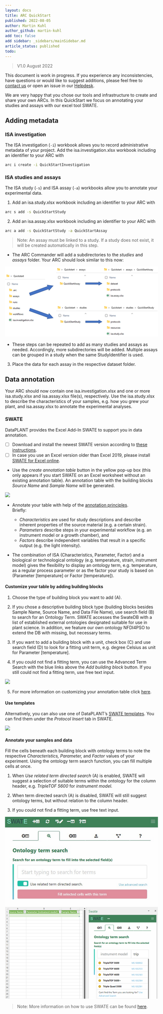```yaml
---
layout: docs
title: ARC QuickStart
published: 2022-08-05
author: Martin Kuhl
author_github: martin-kuhl
add toc: false
add sidebar: _sidebars/mainSidebar.md
article_status: published
todo:
---
```



> V1.0
> August 2022


This document is work in progress. If you experience any inconsistencies, have questions or would like to suggest additions, please feel free to <a href="javascript:location='mailto:\u0069\u006e\u0066\u006f\u0040\u006e\u0066\u0064\u0069\u0034\u0070\u006c\u0061\u006e\u0074\u0073\u002e\u006f\u0072\u0067';void 0">contact us</a> or open an issue in our [Helpdesk](<https://helpdesk.nfdi4plants.org>).

We are very happy that you chose our tools and infrastructure to create and share your own ARCs. In this QuickStart we focus on annotating your studies and assays with our excel tool SWATE.


## Adding metadata

### ISA investigation

The ISA investigation (`-i`) workbook allows you to record administrative metadata of your project. Add the isa.investigation.xlsx workbook including an identifier to your ARC with

```bash
arc i create -i QuickStartInvestigation
```

### ISA studies and assays

The ISA study (`-s`) and ISA assay (`-a`) workbooks allow you to annotate your experimental data.

1. Add an isa.study.xlsx workbook including an identifier to your ARC with

```bash
arc s add -s QuickStartStudy
```
  
2. Add an isa.assay.xlsx workbook including an identifier to your ARC with

```bash
arc a add -s QuickStartStudy -a QuickStartAssay
```

> Note: An assay must be linked to a study. If a study does not exist, it will be created automatically in this step.

- The ARC Commander will add a subdirectories to the *studies* and *assays* folder. Your ARC should
    look similar to this now:  

![subdirectories](../img/arc_studies_assays.jpg)

- These steps can be repeated to add as many studies and assays as needed. Accordingly, more subdirectories will be added. Multiple assays can be grouped in a study when the same StudyIdentifier is used.

3. Place the data for each assay in the respective dataset folder.

<div style="page-break-after: always;"></div>



## Data annotation

Your ARC should now contain one isa.investigation.xlsx and one or more isa.study.xlsx and isa.assay.xlsx file(s), respectively. Use the isa.study.xlsx to describe the characteristics of your samples, e.g. how you grew your plant, and isa.assay.xlsx to annotate the experimental analyses.

### SWATE

DataPLANT provides the Excel Add-In SWATE to support you in data annotation.

- [ ] Download and install the newest SWATE version according to [these instructions](https://github.com/nfdi4plants/Swate/wiki/docs01-installing-Swate#desktop-installation).
- [ ] In case you use an Excel version older than Excel 2019, please install [SWATE for Excel online](https://github.com/nfdi4plants/Swate/wiki/docs01-installing-Swate#quickstart).

- Use the *create annotation table* button in the yellow pop-up box (this only appears if you start SWATE on an Excel worksheet without an existing annotation table). An annotation table with the building blocks *Source Name* and *Sample Name* will be generated.  

![](https://raw.githubusercontent.com/wiki/nfdi4plants/Swate/images/UserDocs/Swate-CreateAnnotationTable-Exp.jpg)

- Annotate your table with help of the [annotation principles](https://nfdi4plants.github.io/AnnotationPrinciples/).  
Briefly:
  - *Characteristics* are used for study descriptions and describe inherent properties of the source material (e.g. a certain strain).  
  - *Parameters* describe steps in your experimental workflow (e.g. an instrument model or a growth chamber), and  
  - *Factors* describe independent variables that result in a specific output (e.g. the light intensity).

- The combination of ISA (Characteristics, Parameter, Factor) and a biological or technological ontology (e.g. temperature, strain, instrument model) gives the flexibility to display an ontology term, e.g. temperature, as a regular process parameter or as the factor your study is based on (Parameter \[temperature\] or Factor \[temperature\]).

#### Customize your table by adding building blocks

1. Choose the type of building block you want to add (A).

2. If you chose a descriptive building block type (building blocks besides Sample Name, Source Name, and Data File Name), use search field (B) to search for an Ontology Term. SWATE accesses the SwateDB with a list of established external ontologies designated suitable for use in plant science. In addition, we feature our own ontology NFDI4PSO to extend the DB with missing, but necessary terms.

3. If you want to add a building block with a unit, check box (C) and use search field (D) to look for a fitting unit term, e.g. degree Celsius as unit for Parameter \[temperature\].

4. If you could not find a fitting term, you can use the Advanced Term Search with the blue links above the *Add building block* button. If you still could not find a fitting term, use free text input.  

![](https://raw.githubusercontent.com/wiki/nfdi4plants/Swate/images/UserDocs/Swate-AddBuildingBlock-Exp.jpg)

5. For more information on customizing your annotation table click [here](https://github.com/nfdi4plants/Swate/wiki/Docs03-Building-Blocks).

#### Use templates

Alternatively, you can also use one of DataPLANT’s [SWATE templates](https://github.com/nfdi4plants/Swate/wiki/Docs05-Templates). You can find them under the *Protocol Insert* tab in SWATE.  

![](https://user-images.githubusercontent.com/39732517/128495178-cc14690a-fc8a-4a3c-b591-365176ea2b00.png)

#### Annotate your samples and data

Fill the cells beneath each building block with ontology terms to note the respective *Characteristics, Parameter,* and *Factor* values of your experiment. Using the ontology term search function, you can fill multiple cells at once.

1. When *Use related term directed search* (A) is enabled, SWATE
  will suggest a selection of suitable terms within the ontology
  for the column header, e.g. *TripleTOF* *5600* for *instrument
  model.*

2. When term directed search (A) is disabled, SWATE will still
  suggest ontology terms, but without relation to the column
  header.

3. If you could not find a fitting term, use free text input.

![](../img/swate_ontologyTermSearch2.png)


> Note: More information on how to use SWATE can be found [here](https://github.com/nfdi4plants/Swate/wiki).

<div style="page-break-after: always;"></div>

